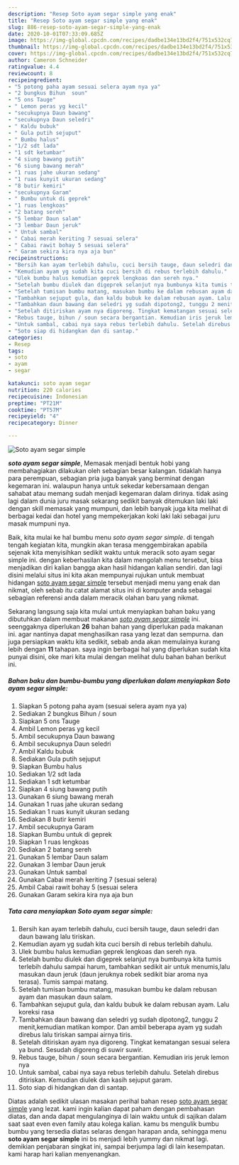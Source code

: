 ```yaml
---
description: "Resep Soto ayam segar simple yang enak"
title: "Resep Soto ayam segar simple yang enak"
slug: 886-resep-soto-ayam-segar-simple-yang-enak
date: 2020-10-01T07:33:09.685Z
image: https://img-global.cpcdn.com/recipes/dadbe134e13bd2f4/751x532cq70/soto-ayam-segar-simple-foto-resep-utama.jpg
thumbnail: https://img-global.cpcdn.com/recipes/dadbe134e13bd2f4/751x532cq70/soto-ayam-segar-simple-foto-resep-utama.jpg
cover: https://img-global.cpcdn.com/recipes/dadbe134e13bd2f4/751x532cq70/soto-ayam-segar-simple-foto-resep-utama.jpg
author: Cameron Schneider
ratingvalue: 4.4
reviewcount: 8
recipeingredient:
- "5 potong paha ayam sesuai selera ayam nya ya"
- "2 bungkus Bihun  soun"
- "5 ons Tauge"
- " Lemon peras yg kecil"
- "secukupnya Daun bawang"
- "secukupnya Daun seledri"
- " Kaldu bubuk"
- " Gula putih sejuput"
- " Bumbu halus"
- "1/2 sdt lada"
- "1 sdt ketumbar"
- "4 siung bawang putih"
- "6 siung bawang merah"
- "1 ruas jahe ukuran sedang"
- "1 ruas kunyit ukuran sedang"
- "8 butir kemiri"
- "secukupnya Garam"
- " Bumbu untuk di geprek"
- "1 ruas lengkoas"
- "2 batang sereh"
- "5 lembar Daun salam"
- "3 lembar Daun jeruk"
- " Untuk sambal"
- " Cabai merah keriting 7 sesuai selera"
- " Cabai rawit bohay 5 sesuai selera"
- " Garam sekira kira nya aja bun"
recipeinstructions:
- "Bersih kan ayam terlebih dahulu, cuci bersih tauge, daun seledri dan daun bawang lalu tiriskan."
- "Kemudian ayam yg sudah kita cuci bersih di rebus terlebih dahulu."
- "Ulek bumbu halus kemudian geprek lengkoas dan sereh nya."
- "Setelah bumbu diulek dan digeprek selanjut nya bumbunya kita tumis terlebih dahulu sampai harum, tambahkan sedikit air untuk menumis,lalu masukan daun jeruk (daun jeruknya robek sedikit biar aroma nya terasa). Tumis sampai matang."
- "Setelah tumisan bumbu matang, masukan bumbu ke dalam rebusan ayam dan masukan daun salam."
- "Tambahkan sejuput gula, dan kaldu bubuk ke dalam rebusan ayam. Lalu koreksi rasa"
- "Tambahkan daun bawang dan seledri yg sudah dipotong2, tunggu 2 menit,kemudian matikan kompor. Dan ambil beberapa ayam yg sudah direbus lalu tiriskan sampai airnya tiris."
- "Setelah ditiriskan ayam nya digoreng. Tingkat kematangan sesuai selera ya bund. Sesudah digoreng di suwir suwir."
- "Rebus tauge, bihun / soun secara bergantian. Kemudian iris jeruk lemon nya"
- "Untuk sambal, cabai nya saya rebus terlebih dahulu. Setelah direbus ditiriskan. Kemudian diulek dan kasih sejuput garam."
- "Soto siap di hidangkan dan di santap."
categories:
- Resep
tags:
- soto
- ayam
- segar

katakunci: soto ayam segar 
nutrition: 220 calories
recipecuisine: Indonesian
preptime: "PT21M"
cooktime: "PT57M"
recipeyield: "4"
recipecategory: Dinner

---
```



![Soto ayam segar simple](https://img-global.cpcdn.com/recipes/dadbe134e13bd2f4/751x532cq70/soto-ayam-segar-simple-foto-resep-utama.jpg)

<b><i>soto ayam segar simple</i></b>, Memasak menjadi bentuk hobi yang membahagiakan dilakukan oleh sebagian besar kalangan. tidaklah hanya para perempuan, sebagian pria juga banyak yang berminat dengan kegemaran ini. walaupun hanya untuk sekedar kebersamaan dengan sahabat atau memang sudah menjadi kegemaran dalam dirinya. tidak asing lagi dalam dunia juru masak sekarang sedikit banyak ditemukan laki laki dengan skill memasak yang mumpuni, dan lebih banyak juga kita melihat di berbagai kedai dan hotel yang mempekerjakan koki laki laki sebagai juru masak mumpuni nya.

Baik, kita mulai ke hal bumbu menu <i>soto ayam segar simple</i>. di tengah tengah kegiatan kita, mungkin akan terasa menggembirakan apabila sejenak kita menyisihkan sedikit waktu untuk meracik soto ayam segar simple ini. dengan keberhasilan kita dalam mengolah menu tersebut, bisa menjadikan diri kalian bangga akan hasil hidangan kalian sendiri. dan lagi disini melalui situs ini kita akan mempunyai rujukan untuk membuat hidangan <u>soto ayam segar simple</u> tersebut menjadi menu yang enak dan nikmat, oleh sebab itu catat alamat situs ini di komputer anda sebagai sebagian referensi anda dalam meracik olahan baru yang nikmat.




Sekarang langsung saja kita mulai untuk menyiapkan bahan baku yang dibutuhkan dalam membuat makanan <u><i>soto ayam segar simple</i></u> ini. seenggaknya diperlukan <b>26</b> bahan bahan yang diperlukan pada makanan ini. agar nantinya dapat menghasilkan rasa yang lezat dan sempurna. dan juga persiapkan waktu kita sedikit, sebab anda akan memulainya kurang lebih dengan <b>11</b> tahapan. saya ingin berbagai hal yang diperlukan sudah kita punyai disini, oke mari kita mulai dengan melihat dulu bahan bahan berikut ini.

<!--inarticleads1-->

##### Bahan baku dan bumbu-bumbu yang diperlukan dalam menyiapkan Soto ayam segar simple:

1. Siapkan 5 potong paha ayam (sesuai selera ayam nya ya)
1. Sediakan 2 bungkus Bihun / soun
1. Siapkan 5 ons Tauge
1. Ambil  Lemon peras yg kecil
1. Ambil secukupnya Daun bawang
1. Ambil secukupnya Daun seledri
1. Ambil  Kaldu bubuk
1. Sediakan  Gula putih sejuput
1. Siapkan  Bumbu halus
1. Sediakan 1/2 sdt lada
1. Sediakan 1 sdt ketumbar
1. Siapkan 4 siung bawang putih
1. Gunakan 6 siung bawang merah
1. Gunakan 1 ruas jahe ukuran sedang
1. Sediakan 1 ruas kunyit ukuran sedang
1. Sediakan 8 butir kemiri
1. Ambil secukupnya Garam
1. Siapkan  Bumbu untuk di geprek
1. Siapkan 1 ruas lengkoas
1. Sediakan 2 batang sereh
1. Gunakan 5 lembar Daun salam
1. Gunakan 3 lembar Daun jeruk
1. Gunakan  Untuk sambal
1. Gunakan  Cabai merah keriting 7 (sesuai selera)
1. Ambil  Cabai rawit bohay 5 (sesuai selera
1. Gunakan  Garam sekira kira nya aja bun




<!--inarticleads2-->

##### Tata cara menyiapkan Soto ayam segar simple:

1. Bersih kan ayam terlebih dahulu, cuci bersih tauge, daun seledri dan daun bawang lalu tiriskan.
1. Kemudian ayam yg sudah kita cuci bersih di rebus terlebih dahulu.
1. Ulek bumbu halus kemudian geprek lengkoas dan sereh nya.
1. Setelah bumbu diulek dan digeprek selanjut nya bumbunya kita tumis terlebih dahulu sampai harum, tambahkan sedikit air untuk menumis,lalu masukan daun jeruk (daun jeruknya robek sedikit biar aroma nya terasa). Tumis sampai matang.
1. Setelah tumisan bumbu matang, masukan bumbu ke dalam rebusan ayam dan masukan daun salam.
1. Tambahkan sejuput gula, dan kaldu bubuk ke dalam rebusan ayam. Lalu koreksi rasa
1. Tambahkan daun bawang dan seledri yg sudah dipotong2, tunggu 2 menit,kemudian matikan kompor. Dan ambil beberapa ayam yg sudah direbus lalu tiriskan sampai airnya tiris.
1. Setelah ditiriskan ayam nya digoreng. Tingkat kematangan sesuai selera ya bund. Sesudah digoreng di suwir suwir.
1. Rebus tauge, bihun / soun secara bergantian. Kemudian iris jeruk lemon nya
1. Untuk sambal, cabai nya saya rebus terlebih dahulu. Setelah direbus ditiriskan. Kemudian diulek dan kasih sejuput garam.
1. Soto siap di hidangkan dan di santap.




Diatas adalah sedikit ulasan masakan perihal bahan resep <u>soto ayam segar simple</u> yang lezat. kami ingin kalian dapat paham dengan pembahasan diatas, dan anda dapat mengulanginya di lain waktu untuk di sajikan dalam saat saat even even family atau kolega kalian. kamu bs mengulik bumbu bumbu yang tersedia diatas selaras dengan harapan anda, sehingga menu <b>soto ayam segar simple</b> ini bs menjadi lebih yummy dan nikmat lagi. demikian penjabaran singkat ini, sampai berjumpa lagi di lain kesempatan. kami harap hari kalian menyenangkan.
